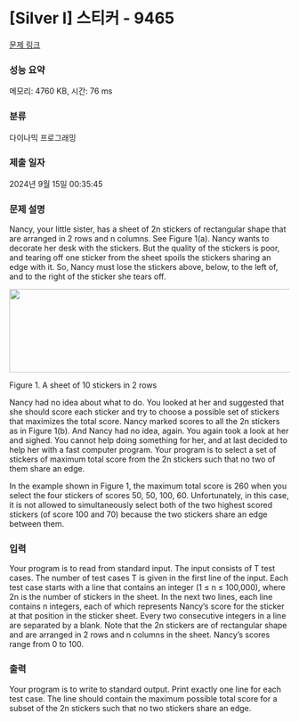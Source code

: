 # [Silver I] 스티커 - 9465 

[문제 링크](https://www.acmicpc.net/problem/9465) 

### 성능 요약

메모리: 4760 KB, 시간: 76 ms

### 분류

다이나믹 프로그래밍

### 제출 일자

2024년 9월 15일 00:35:45

### 문제 설명

<p>Nancy, your little sister, has a sheet of 2n stickers of rectangular shape that are arranged in 2 rows and n columns. See Figure 1(a). Nancy wants to decorate her desk with the stickers. But the quality of the stickers is poor, and tearing off one sticker from the sheet spoils the stickers sharing an edge with it. So, Nancy must lose the stickers above, below, to the left of, and to the right of the sticker she tears off. </p>

<p><img alt="" src="https://www.acmicpc.net/upload/images/sticker.png" style="height:150px; width:575px"></p>

<p>Figure 1. A sheet of 10 stickers in 2 rows </p>

<p>Nancy had no idea about what to do. You looked at her and suggested that she should score each sticker and try to choose a possible set of stickers that maximizes the total score. Nancy marked scores to all the 2n stickers as in Figure 1(b). And Nancy had no idea, again. You again took a look at her and sighed. You cannot help doing something for her, and at last decided to help her with a fast computer program. Your program is to select a set of stickers of maximum total score from the 2n stickers such that no two of them share an edge.</p>

<p>In the example shown in Figure 1, the maximum total score is 260 when you select the four stickers of scores 50, 50, 100, 60. Unfortunately, in this case, it is not allowed to simultaneously select both of the two highest scored stickers (of score 100 and 70) because the two stickers share an edge between them. </p>

### 입력 

 <p>Your program is to read from standard input. The input consists of T test cases. The number of test cases T is given in the first line of the input. Each test case starts with a line that contains an integer (1 ≤ n ≤ 100,000), where 2n is the number of stickers in the sheet. In the next two lines, each line contains n integers, each of which represents Nancy’s score for the sticker at that position in the sticker sheet. Every two consecutive integers in a line are separated by a blank. Note that the 2n stickers are of rectangular shape and are arranged in 2 rows and n columns in the sheet. Nancy’s scores range from 0 to 100. </p>

### 출력 

 <p>Your program is to write to standard output. Print exactly one line for each test case. The line should contain the maximum possible total score for a subset of the 2n stickers such that no two stickers share an edge. </p>

<p> </p>

